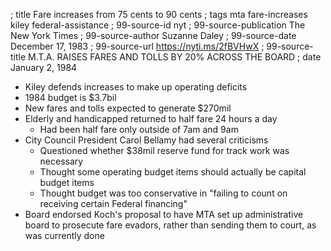 ; title Fare increases from 75 cents to 90 cents
; tags mta fare-increases kiley federal-assistance
; 99-source-id nyt
; 99-source-publication The New York Times
; 99-source-author Suzanne Daley
; 99-source-date December 17, 1983
; 99-source-url https://nyti.ms/2fBVHwX
; 99-source-title M.T.A. RAISES FARES AND TOLLS BY 20% ACROSS THE BOARD
; date January 2, 1984

- Kiley defends increases to make up operating deficits
- 1984 budget is $3.7bil
- New fares and tolls expected to generate $270mil
- Elderly and handicapped returned to half fare 24 hours a day
  - Had been half fare only outside of 7am and 9am
- City Council President Carol Bellamy had several criticisms
  - Questioned whether $38mil reserve fund for track work was necessary
  - Thought some operating budget items should actually be capital budget items
  - Thought budget was too conservative in "failing to count on receiving certain Federal financing"
- Board endorsed Koch's proposal to have MTA set up administrative board to prosecute fare evadors, rather than sending them to court, as was currently done
